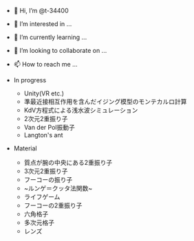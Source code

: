 - 👋 Hi, I’m @t-34400
- 👀 I’m interested in ...
- 🌱 I’m currently learning ...
- 💞️ I’m looking to collaborate on ...
- 📫 How to reach me ...

- In progress
  - Unity(VR etc.)
  - 準最近接相互作用を含んだイジング模型のモンテカルロ計算
  - KdV方程式による浅水波シミュレーション
  - 2次元2重振り子
  - Van der Pol振動子
  - Langton's ant

- Material
  - 質点が腕の中央にある2重振り子
  - 3次元2重振り子
  - フーコーの振り子
  - ~ルンゲ＝クッタ法関数~
  - ライフゲーム
  - フーコーの2重振り子
  - 六角格子
  - 多次元格子
  - レンズ

<!---
t-34400/t-34400 is a ✨ special ✨ repository because its `README.md` (this file) appears on your GitHub profile.
You can click the Preview link to take a look at your changes.
--->

